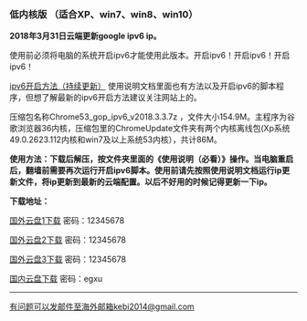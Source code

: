 ### 低内核版 （适合XP、win7、win8、win10）

**2018年3月31日云端更新google ipv6 ip。**

使用前必须将电脑的系统开启ipv6才能使用此版本。开启ipv6！开启ipv6！开启ipv6！

[ipv6开启方法（持续更新）](https://github.com/Alvin9999/new-pac/wiki/ipv6%E5%BC%80%E5%90%AF%E6%96%B9%E6%B3%95) 使用说明文档里面也有方法以及开启ipv6的脚本程序，但想了解最新的ipv6开启方法建议关注网站上的。

压缩包名称Chrome53_gop_ipv6_v2018.3.3.7z ，文件大小154.9M。主程序为谷歌浏览器36内核，压缩包里的ChromeUpdate文件夹有两个内核离线包(Xp系统49.0.2623.112内核和win7及以上系统53内核），共计86M。

**使用方法：下载后解压，按文件夹里面的《使用说明（必看）》操作。当电脑重启后，翻墙前需要再次运行开启ipv6脚本。使用前请先按照使用说明文档运行ip更新文件，将ip更新到最新的云端配置。以后不好用的时候记得更新一下ip。**

**下载地址：**

[国外云盘1下载](http://108.61.224.82:8000/f/276d26b6d7/) 密码：12345678

[国外云盘2下载](http://165.227.23.136:8000/f/db0b2e344e/) 密码：12345678

[国外云盘3下载](http://45.32.141.248:8000/f/56aa8dca16/) 密码：12345678

[国内云盘下载](https://pan.baidu.com/s/1oAiOWno) 密码：egxu


***

有问题可以发邮件至海外邮箱kebi2014@gmail.com